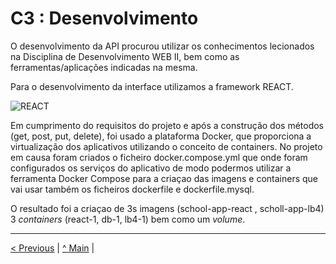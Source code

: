 
# C3 : Desenvolvimento


O desenvolvimento da API procurou utilizar  os conhecimentos lecionados na Disciplina de Desenvolvimento WEB II, bem como as ferramentas/aplicações indicadas na mesma.

Para o desenvolvimento da interface utilizamos a framework REACT.

![REACT](images/react.png)

Em cumprimento do requisitos do projeto e após a construção dos métodos (get, post, put, delete), foi usado a plataforma Docker, que proporciona a virtualização dos aplicativos utilizando o conceito de containers. 
No projeto em causa foram criados o ficheiro docker.compose.yml que onde foram configurados os serviços do aplicativo de modo podermos utilizar a ferramenta Docker Compose para a criaçao das  imagens e containers que vai usar também os ficheiros dockerfile e dockerfile.mysql.

O resultado foi a criaçao de 3s imagens (school-app-react , scholl-app-lb4)  3 _containers_ (react-1, db-1, lb4-1) bem como um _volume_. 






---
[< Previous](Recursos.md) | [^ Main](../../../) |
